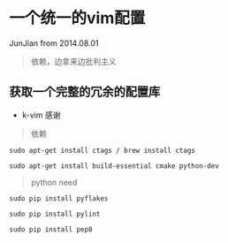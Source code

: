 一个统一的vim配置
=================
JunJian from 2014.08.01

> 依赖，边拿来边批判主义

获取一个完整的冗余的配置库
-------------------------

* k-vim 感谢

> 依赖

    sudo apt-get install ctags / brew install ctags

    sudo apt-get install build-essential cmake python-dev 

> python need

    sudo pip install pyflakes

    sudo pip install pylint

    sudo pip install pep8
